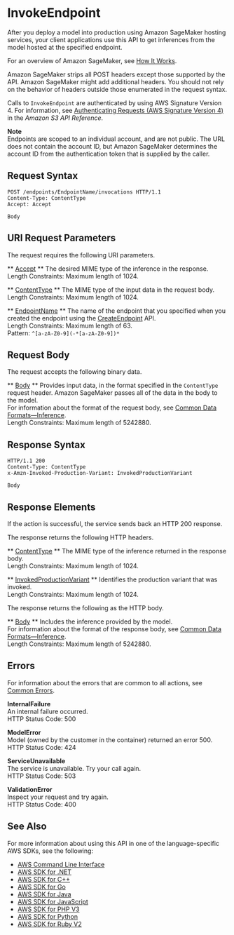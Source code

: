 # InvokeEndpoint<a name="API_runtime_InvokeEndpoint"></a>

After you deploy a model into production using Amazon SageMaker hosting services, your client applications use this API to get inferences from the model hosted at the specified endpoint\. 

For an overview of Amazon SageMaker, see [How It Works](https://docs.aws.amazon.com/sagemaker/latest/dg/how-it-works.html)\. 

Amazon SageMaker strips all POST headers except those supported by the API\. Amazon SageMaker might add additional headers\. You should not rely on the behavior of headers outside those enumerated in the request syntax\. 

Calls to `InvokeEndpoint` are authenticated by using AWS Signature Version 4\. For information, see [Authenticating Requests \(AWS Signature Version 4\)](http://docs.aws.amazon.com/AmazonS3/latest/API/sig-v4-authenticating-requests.html) in the *Amazon S3 API Reference*\.

**Note**  
Endpoints are scoped to an individual account, and are not public\. The URL does not contain the account ID, but Amazon SageMaker determines the account ID from the authentication token that is supplied by the caller\.

## Request Syntax<a name="API_runtime_InvokeEndpoint_RequestSyntax"></a>

```
POST /endpoints/EndpointName/invocations HTTP/1.1
Content-Type: ContentType
Accept: Accept

Body
```

## URI Request Parameters<a name="API_runtime_InvokeEndpoint_RequestParameters"></a>

The request requires the following URI parameters\.

 ** [Accept](#API_runtime_InvokeEndpoint_RequestSyntax) **   <a name="SageMaker-runtime_InvokeEndpoint-request-Accept"></a>
The desired MIME type of the inference in the response\.  
Length Constraints: Maximum length of 1024\.

 ** [ContentType](#API_runtime_InvokeEndpoint_RequestSyntax) **   <a name="SageMaker-runtime_InvokeEndpoint-request-ContentType"></a>
The MIME type of the input data in the request body\.  
Length Constraints: Maximum length of 1024\.

 ** [EndpointName](#API_runtime_InvokeEndpoint_RequestSyntax) **   <a name="SageMaker-runtime_InvokeEndpoint-request-EndpointName"></a>
The name of the endpoint that you specified when you created the endpoint using the [CreateEndpoint](https://docs.aws.amazon.com/sagemaker/latest/dg/API_CreateEndpoint.html) API\.   
Length Constraints: Maximum length of 63\.  
Pattern: `^[a-zA-Z0-9](-*[a-zA-Z0-9])*` 

## Request Body<a name="API_runtime_InvokeEndpoint_RequestBody"></a>

The request accepts the following binary data\.

 ** [Body](#API_runtime_InvokeEndpoint_RequestSyntax) **   <a name="SageMaker-runtime_InvokeEndpoint-request-Body"></a>
Provides input data, in the format specified in the `ContentType` request header\. Amazon SageMaker passes all of the data in the body to the model\.   
For information about the format of the request body, see [Common Data Formats—Inference](https://docs.aws.amazon.com/sagemaker/latest/dg/cdf-inference.html)\.  
Length Constraints: Maximum length of 5242880\.

## Response Syntax<a name="API_runtime_InvokeEndpoint_ResponseSyntax"></a>

```
HTTP/1.1 200
Content-Type: ContentType
x-Amzn-Invoked-Production-Variant: InvokedProductionVariant

Body
```

## Response Elements<a name="API_runtime_InvokeEndpoint_ResponseElements"></a>

If the action is successful, the service sends back an HTTP 200 response\.

The response returns the following HTTP headers\.

 ** [ContentType](#API_runtime_InvokeEndpoint_ResponseSyntax) **   <a name="SageMaker-runtime_InvokeEndpoint-response-ContentType"></a>
The MIME type of the inference returned in the response body\.  
Length Constraints: Maximum length of 1024\.

 ** [InvokedProductionVariant](#API_runtime_InvokeEndpoint_ResponseSyntax) **   <a name="SageMaker-runtime_InvokeEndpoint-response-InvokedProductionVariant"></a>
Identifies the production variant that was invoked\.  
Length Constraints: Maximum length of 1024\.

The response returns the following as the HTTP body\.

 ** [Body](#API_runtime_InvokeEndpoint_ResponseSyntax) **   <a name="SageMaker-runtime_InvokeEndpoint-response-Body"></a>
Includes the inference provided by the model\.  
For information about the format of the response body, see [Common Data Formats—Inference](https://docs.aws.amazon.com/sagemaker/latest/dg/cdf-inference.html)\.  
Length Constraints: Maximum length of 5242880\.

## Errors<a name="API_runtime_InvokeEndpoint_Errors"></a>

For information about the errors that are common to all actions, see [Common Errors](CommonErrors.md)\.

 **InternalFailure**   
 An internal failure occurred\.   
HTTP Status Code: 500

 **ModelError**   
 Model \(owned by the customer in the container\) returned an error 500\.   
HTTP Status Code: 424

 **ServiceUnavailable**   
 The service is unavailable\. Try your call again\.   
HTTP Status Code: 503

 **ValidationError**   
 Inspect your request and try again\.   
HTTP Status Code: 400

## See Also<a name="API_runtime_InvokeEndpoint_SeeAlso"></a>

For more information about using this API in one of the language\-specific AWS SDKs, see the following:
+  [AWS Command Line Interface](https://docs.aws.amazon.com/goto/aws-cli/runtime.sagemaker-2017-05-13/InvokeEndpoint) 
+  [AWS SDK for \.NET](https://docs.aws.amazon.com/goto/DotNetSDKV3/runtime.sagemaker-2017-05-13/InvokeEndpoint) 
+  [AWS SDK for C\+\+](https://docs.aws.amazon.com/goto/SdkForCpp/runtime.sagemaker-2017-05-13/InvokeEndpoint) 
+  [AWS SDK for Go](https://docs.aws.amazon.com/goto/SdkForGoV1/runtime.sagemaker-2017-05-13/InvokeEndpoint) 
+  [AWS SDK for Java](https://docs.aws.amazon.com/goto/SdkForJava/runtime.sagemaker-2017-05-13/InvokeEndpoint) 
+  [AWS SDK for JavaScript](https://docs.aws.amazon.com/goto/AWSJavaScriptSDK/runtime.sagemaker-2017-05-13/InvokeEndpoint) 
+  [AWS SDK for PHP V3](https://docs.aws.amazon.com/goto/SdkForPHPV3/runtime.sagemaker-2017-05-13/InvokeEndpoint) 
+  [AWS SDK for Python](https://docs.aws.amazon.com/goto/boto3/runtime.sagemaker-2017-05-13/InvokeEndpoint) 
+  [AWS SDK for Ruby V2](https://docs.aws.amazon.com/goto/SdkForRubyV2/runtime.sagemaker-2017-05-13/InvokeEndpoint) 
